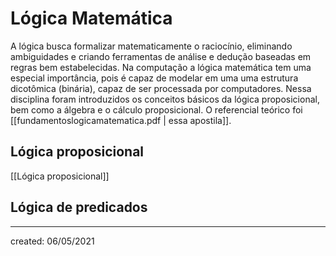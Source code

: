 # Lógica Matemática
A lógica busca formalizar matematicamente o raciocínio, eliminando ambiguidades e criando ferramentas de análise e dedução baseadas em regras bem estabelecidas. Na computação a lógica matemática tem uma especial importância, pois é capaz de modelar em uma uma estrutura dicotômica (binária), capaz de ser processada por computadores. Nessa disciplina foram introduzidos os conceitos básicos da lógica proposicional, bem como a álgebra e o cálculo proposicional. O referencial teórico foi [[fundamentoslogicamatematica.pdf | essa apostila]].

## Lógica proposicional
[[Lógica proposicional]]

## Lógica de predicados

---

created: 06/05/2021
